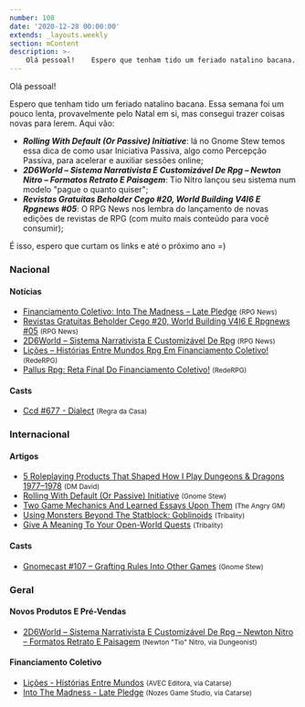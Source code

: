 ```yaml
---
number: 108
date: '2020-12-28 00:00:00'
extends: _layouts.weekly
section: mContent
description: >-
    Olá pessoal!    Espero que tenham tido um feriado natalino bacana. Essa semana foi um pouco lenta, provavelmente pelo Natal em si, mas consegui trazer coisas novas para lerem. Aqui vão:    - **_Rolling With Default (Or Passive) Initiative_**: lá no Gnome Stew temos essa dica de como usar Iniciat
---
```


Olá pessoal!

Espero que tenham tido um feriado natalino bacana. Essa semana foi um pouco lenta, provavelmente pelo Natal em si, mas consegui trazer coisas novas para lerem. Aqui vão:

- **_Rolling With Default (Or Passive) Initiative_**: lá no Gnome Stew temos essa dica de como usar Iniciativa Passiva, algo como Percepção Passiva, para acelerar e auxiliar sessões online;
- **_2D6World – Sistema Narrativista E Customizável De Rpg – Newton Nitro – Formatos Retrato E Paisagem_**: Tio Nitro lançou seu sistema num modelo &quot;pague o quanto quiser&quot;;
- **_Revistas Gratuitas Beholder Cego #20, World Building V4I6 E Rpgnews #05_**: O RPG News nos lembra do lançamento de novas edições de revistas de RPG (com muito mais conteúdo para você consumir);

É isso, espero que curtam os links e até o próximo ano =)

### Nacional

#### Notícias

- [Financiamento Coletivo: Into The Madness – Late Pledge] <small>(RPG News)</small>
- [Revistas Gratuitas Beholder Cego #20, World Building V4I6 E Rpgnews #05] <small>(RPG News)</small>
- [2D6World – Sistema Narrativista E Customizável De Rpg] <small>(RPG News)</small>
- [Lições – Histórias Entre Mundos Rpg Em Financiamento Coletivo!] <small>(RedeRPG)</small>
- [Pallus Rpg: Reta Final Do Financiamento Coletivo!] <small>(RedeRPG)</small>

#### Casts

- [Ccd #677 - Dialect] <small>(Regra da Casa)</small>

### Internacional

#### Artigos

- [5 Roleplaying Products That Shaped How I Play Dungeons &amp; Dragons 1977–1978] <small>(DM David)</small>
- [Rolling With Default (Or Passive) Initiative] <small>(Gnome Stew)</small>
- [Two Game Mechanics And Learned Essays Upon Them] <small>(The Angry GM)</small>
- [Using Monsters Beyond The Statblock: Goblinoids] <small>(Tribality)</small>
- [Give A Meaning To Your Open-World Quests] <small>(Tribality)</small>

#### Casts

- [Gnomecast #107 – Grafting Rules Into Other Games] <small>(Gnome Stew)</small>

### Geral

#### Novos Produtos E Pré-Vendas

- [2D6World – Sistema Narrativista E Customizável De Rpg – Newton Nitro – Formatos Retrato E Paisagem] <small>(Newton &quot;Tio&quot; Nitro, via Dungeonist)</small>

#### Financiamento Coletivo

- [Lições - Histórias Entre Mundos] <small>(AVEC Editora, via Catarse)</small>
- [Into The Madness - Late Pledge] <small>(Nozes Game Studio, via Catarse)</small>


[Financiamento Coletivo: Into The Madness – Late Pledge]: https://newsrpg.wordpress.com/2020/12/22/financiamento-coletivo-into-the-madness-late-pledge/
[Into The Madness - Late Pledge]: https://www.catarse.me/pt/intothemadness_LP
[5 Roleplaying Products That Shaped How I Play Dungeons &amp; Dragons 1977–1978]: https://dmdavid.com/tag/5-roleplaying-products-that-shaped-how-i-play-dungeons-dragons-1977-1978/
[Using Monsters Beyond The Statblock: Goblinoids]: https://www.tribality.com/2020/12/22/using-monsters-beyond-the-statblock-goblinoids/
[Give A Meaning To Your Open-World Quests]: https://www.tribality.com/2020/12/23/creating-quests-for-open-world-campaigns/
[Two Game Mechanics And Learned Essays Upon Them]: https://theangrygm.com/two-game-mechanics/
[Lições – Histórias Entre Mundos Rpg Em Financiamento Coletivo!]: https://www.rederpg.com.br/2020/12/23/licoes-historias-entre-mundos-rpg-em-financiamento-coletivo/
[Lições - Histórias Entre Mundos]: https://www.catarse.me/licoes
[Gnomecast #107 – Grafting Rules Into Other Games]: https://gnomestew.com/gnomecast-107-grafting-rules-into-other-games/
[Revistas Gratuitas Beholder Cego #20, World Building V4I6 E Rpgnews #05]: https://newsrpg.wordpress.com/2020/12/24/beholder-cego-20-e/
[Pallus Rpg: Reta Final Do Financiamento Coletivo!]: https://www.rederpg.com.br/2020/12/25/pallus-rpg-reta-final-do-financiamento-coletivo/
[2D6World – Sistema Narrativista E Customizável De Rpg]: https://newsrpg.wordpress.com/2020/12/26/2d6world-sistema-narrativista-e-customizavel-de-rpg/
[2D6World – Sistema Narrativista E Customizável De Rpg – Newton Nitro – Formatos Retrato E Paisagem]: https://www.dungeonist.com/marketplace/product/2d6world-sistema-narrativista-e-customizavel-de-rpg-newton-nitro-formatos-retrato-e-paisagem/
[Ccd #677 - Dialect]: https://regradacasa.podbean.com/e/ccd-677-dialect/
[Rolling With Default (Or Passive) Initiative]: https://gnomestew.com/rolling-with-default-or-passive-initiative/

